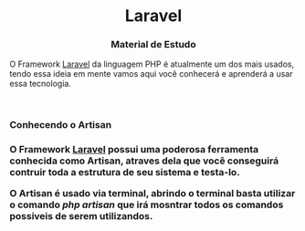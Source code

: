 ## <h1 align="center">Laravel</h1>

<h3 align="center">Material de Estudo</h3>

O Framework [Laravel](https://laravel.com/) da linguagem PHP é atualmente um dos mais usados, tendo essa ideia em mente vamos aqui você conhecerá e aprenderá a usar essa tecnologia.

<br>

<h3>Conhecendo o Artisan<h3>

O Framework [Laravel](https://laravel.com/) possui uma poderosa ferramenta conhecida como Artisan, atraves dela que você conseguirá contruir toda a estrutura de seu sistema e testa-lo.

O Artisan é usado via terminal, abrindo o terminal basta utilizar o comando _php artisan_ que irá mosntrar todos os comandos possiveis de serem utilizandos.
